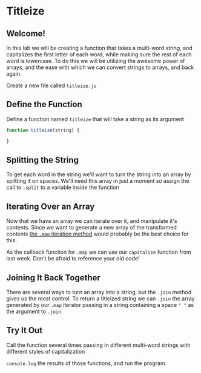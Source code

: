 # Titleize

## Welcome!

In this lab we will be creating a function that takes a multi-word string, and capitalizes the first letter of each word, while making sure the rest of each word is lowercase. To do this we will be utilizing the awesome power of arrays, and the ease with which we can convert strings to arrays, and back again.

Create a new file called `titleize.js`

## Define the Function

Define a function named `titleize` that will take a string as its argument

```js
function titleize(string) {

}
```

## Splitting the String

To get each word in the string we'll want to turn the string into an array by splitting it on spaces. We'll need this array in just a moment so assign the call to `.split` to a variable inside the function

## Iterating Over an Array

Now that we have an array we can iterate over it, and manipulate it's contents. Since we want to generate a new array of the transformed contents [the `.map` iteration method](https://developer.mozilla.org/en-US/docs/Web/JavaScript/Reference/Global_Objects/Array/map) would probably be the best choice for this.

As the callback function for `.map` we can use our `capitalize` function from last week. Don't be afraid to reference your old code!

## Joining It Back Together

There are several ways to turn an array into a string, but the `.join` method gives us the most control. To return a titleized string we can `.join` the array generated by our `.map` iterator passing in a string containing a space `" "` as the argument to `.join`

## Try It Out

Call the function several times passing in different multi-word strings with different styles of capitalization

`console.log` the results of those functions, and run the program.
